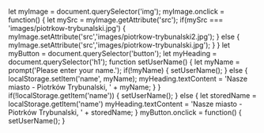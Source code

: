 let myImage = document.querySelector('img');
myImage.onclick = function() {
    let mySrc = myImage.getAttribute('src');
    if(mySrc === 'images/piotrkow-trybunalski.jpg') {
        myImage.setAttribute('src','images/piotrkow-trybunalski2.jpg');
    } else {
        myImage.setAttribute('src','images/piotrkow-trybunalski.jpg');
    }
}
let myButton = document.querySelector('button');
let myHeading = document.querySelector('h1');
function setUserName() {
    let myName = prompt('Please enter your name.');
    if(!myName) {
        setUserName(); } else {
    localStorage.setItem('name', myName);
    myHeading.textContent = 'Nasze miasto - Piotrków Trybunalski, ' + myName;
        }
}
if(!localStorage.getItem('name')) {
    setUserName();
} else {
    let storedName = localStorage.getItem('name')
    myHeading.textContent = 'Nasze miasto - Piotrków Trybunalski, ' + storedName;
}
myButton.onclick = function() {
    setUserName();
  }
